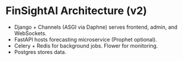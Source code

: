 # FinSightAI Architecture (v2)

- Django + Channels (ASGI via Daphne) serves frontend, admin, and WebSockets.
- FastAPI hosts forecasting microservice (Prophet optional).
- Celery + Redis for background jobs. Flower for monitoring.
- Postgres stores data.
